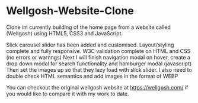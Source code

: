 # Wellgosh-Website-Clone

Clone im currently building of the home page from a website called (Wellgosh) using HTML5, CSS3 and JavaScript.

Slick carousel slider has been added and customised. Layout/styling complete and fully responsive. W3C validation complete on HTML and CSS (no errors or warnngs)
Next I will finish navigation modal on hover, create a drop down modal for search functionality and hamburger modal (javascript) Then set the images up so that they lazy load with slick slider. I also need to double check HTML semantics and add images in the format of WEBP


You can checkout the original wellgosh website at https://wellgosh.com/ if you would like to compare it with my work to date. 


